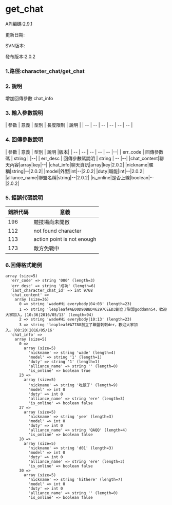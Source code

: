 # get_chat



API編碼:2.9.1

> 


更新日期:

> 

SVN版本:


發布版本:2.0.2

### 1.路徑:character_chat/get_chat

### 2. 說明
增加回傳參數 chat_info
### 3. 輸入參數說明


| 參數 | 意義 | 型別 | 長度限制 | 說明 |
| -- | -- | -- | -- | -- | -- |


### 4. 回傳參數說明
| 參數 | 意義 | 型別 | 說明 |版本|
| -- | -- | -- | -- | -- |--|
| err_code | 回傳參數碼 | string |  |--|
| err_desc | 回傳參數碼說明 | string | -- |--|
|chat_content|聊天內容|array|key|--|
|chat_info|聊天資訊|array|key|2.0.2|
|nickname|暱稱|string|--|2.0.2|
|model|外型|int|--|2.0.2|
|duty|職能|int|--|2.0.2|
|alliance_name|聯盟名稱|string|--|2.0.2|
|is_online|是否上線|boolean|--|2.0.2|



### 5. 錯誤代碼說明
|錯誤代碼|意義|
|--|--|
|196|競技場尚未開啟|
|112|not found character|
|113|action point is not enough|
|173|敵方免戰中|


### 6.回傳格式範例

```
array (size=5)
  'err_code' => string '000' (length=3)
  'err_desc' => string '成功' (length=6)
  'last_character_chat_id' => int 9768
  'chat_content' => 
    array (size=36)
      0 => string 'wade#Hi everybody|04:03' (length=23)
      1 => string 'leapleaf#AE00D90BBD46297CEED3創立了聯盟goddamn54，歡迎大家加入。|10:36|2016/05/13' (length=94)
      2 => string 'wade#Hi everybody|10:13' (length=23)
      3 => string 'leapleaf#A7788創立了聯盟刺刺der，歡迎大家加入。|08:20|2016/05/16' 
  'chat_info' => 
    array (size=5)
      0 => 
        array (size=5)
          'nickname' => string 'wade' (length=4)
          'model' => string '1' (length=1)
          'duty' => string '1' (length=1)
          'alliance_name' => string '' (length=0)
          'is_online' => boolean true
      23 => 
        array (size=5)
          'nickname' => string '吃飯了' (length=9)
          'model' => int 0
          'duty' => int 0
          'alliance_name' => string 'ere' (length=3)
          'is_online' => boolean false
      27 => 
        array (size=5)
          'nickname' => string 'yee' (length=3)
          'model' => int 0
          'duty' => int 0
          'alliance_name' => string 'QAQQ' (length=4)
          'is_online' => boolean false
      28 => 
        array (size=5)
          'nickname' => string 'd01' (length=3)
          'model' => int 0
          'duty' => int 0
          'alliance_name' => string 'ere' (length=3)
          'is_online' => boolean false
      30 => 
        array (size=5)
          'nickname' => string 'hithere' (length=7)
          'model' => int 0
          'duty' => int 0
          'alliance_name' => string '' (length=0)
          'is_online' => boolean false
```



